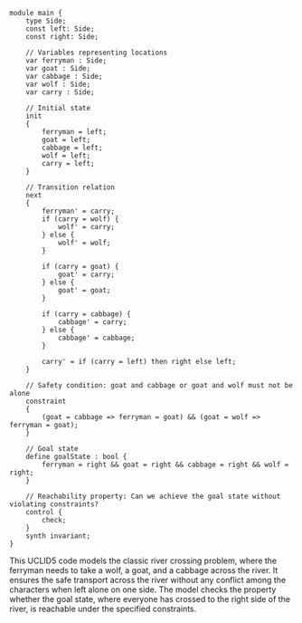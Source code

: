```uclid
module main {
    type Side;
    const left: Side;
    const right: Side;

    // Variables representing locations
    var ferryman : Side;
    var goat : Side;
    var cabbage : Side;
    var wolf : Side;
    var carry : Side;

    // Initial state
    init
    {
        ferryman = left;
        goat = left;
        cabbage = left;
        wolf = left;
        carry = left;
    }

    // Transition relation
    next
    {
        ferryman' = carry;
        if (carry = wolf) {
            wolf' = carry;
        } else {
            wolf' = wolf;
        }

        if (carry = goat) {
            goat' = carry;
        } else {
            goat' = goat;
        }

        if (carry = cabbage) {
            cabbage' = carry;
        } else {
            cabbage' = cabbage;
        }

        carry' = if (carry = left) then right else left;
    }

    // Safety condition: goat and cabbage or goat and wolf must not be alone
    constraint
    {
        (goat = cabbage => ferryman = goat) && (goat = wolf => ferryman = goat);
    }

    // Goal state
    define goalState : bool {
        ferryman = right && goat = right && cabbage = right && wolf = right;
    }

    // Reachability property: Can we achieve the goal state without violating constraints?
    control {
        check;
    }
    synth invariant;
}
```
This UCLID5 code models the classic river crossing problem, where the ferryman needs to take a wolf, a goat, and a cabbage across the river. It ensures the safe transport across the river without any conflict among the characters when left alone on one side. The model checks the property whether the goal state, where everyone has crossed to the right side of the river, is reachable under the specified constraints.